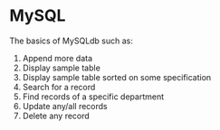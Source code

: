 # MySQL
The basics of MySQLdb such as:
  1. Append more data
  2. Display sample table
  3. Display sample table sorted on some specification
  4. Search for a record
  5. Find records of a specific department
  6. Update any/all records
  7. Delete any record
